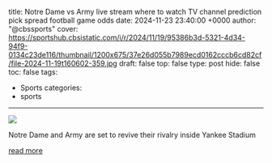 title: Notre Dame vs Army live stream where to watch TV channel prediction pick spread football game odds
date: 2024-11-23 23:40:00 +0000
author: "@cbssports"
cover: https://sportshub.cbsistatic.com/i/r/2024/11/19/95386b3d-5321-4d34-94f9-0134c23de116/thumbnail/1200x675/37e26d055b7989ecd0162cccb6cd82cf/file-2024-11-19t160602-359.jpg
draft: false
top: false
type: post
hide: false
toc: false
tags:
  - Sports
categories:
  - sports
---

![](https://sportshub.cbsistatic.com/i/r/2024/11/19/95386b3d-5321-4d34-94f9-0134c23de116/thumbnail/1200x675/37e26d055b7989ecd0162cccb6cd82cf/file-2024-11-19t160602-359.jpg)

Notre Dame and Army are set to revive their rivalry inside Yankee Stadium

[read more](https://www.cbssports.com/college-football/news/notre-dame-vs-army-live-stream-where-to-watch-tv-channel-prediction-pick-spread-football-game-odds/)
